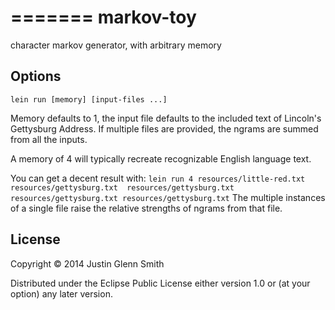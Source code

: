 =======
markov-toy
==========

character markov generator, with arbitrary memory
## Options

`lein run [memory] [input-files ...]`

Memory defaults to 1, the input file defaults to the included text of Lincoln's Gettysburg Address. If multiple files are provided, the ngrams are summed from all the inputs.

A memory of 4 will typically recreate recognizable English language text.

You can get a decent result with:
`lein run 4 resources/little-red.txt resources/gettysburg.txt  resources/gettysburg.txt resources/gettysburg.txt resources/gettysburg.txt`
The multiple instances of a single file raise the relative strengths of ngrams from that file.

## License

Copyright © 2014 Justin Glenn Smith

Distributed under the Eclipse Public License either version 1.0 or (at
your option) any later version.

